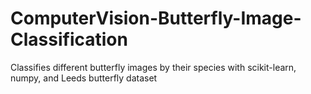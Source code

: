 # ComputerVision-Butterfly-Image-Classification
Classifies different butterfly images by their species with scikit-learn, numpy, and Leeds butterfly dataset

